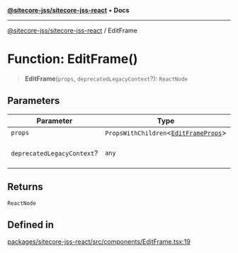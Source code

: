 [**@sitecore-jss/sitecore-jss-react**](../README.md) • **Docs**

***

[@sitecore-jss/sitecore-jss-react](../README.md) / EditFrame

# Function: EditFrame()

> **EditFrame**(`props`, `deprecatedLegacyContext`?): `ReactNode`

## Parameters

| Parameter | Type | Description |
| ------ | ------ | ------ |
| `props` | `PropsWithChildren`\<[`EditFrameProps`](../interfaces/EditFrameProps.md)\> | - |
| `deprecatedLegacyContext`? | `any` | **Deprecated** **See** [React Docs](https://legacy.reactjs.org/docs/legacy-context.html#referencing-context-in-lifecycle-methods) |

## Returns

`ReactNode`

## Defined in

[packages/sitecore-jss-react/src/components/EditFrame.tsx:19](https://github.com/Sitecore/jss/blob/f0f6e64d75797af01d12051025c04b2b5c3ecf36/packages/sitecore-jss-react/src/components/EditFrame.tsx#L19)
